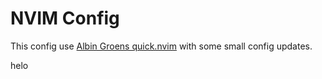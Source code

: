 # NVIM Config

This config use [Albin Groens quick.nvim](https://github.com/albingroen/quick.nvim) with some small config updates.

helo

